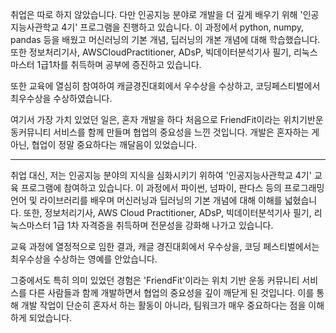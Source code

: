 
취업은 따로 하지 않았습니다.
다만 인공지능 분야로 개발을 더 깊게 배우기 위해 '인공지능사관학교 4기' 프로그램을 진행하고 있습니다. 
이 과정에서 python, numpy, pandas 등을 배웠고 머신러닝의 기본 개념, 딥러닝의 개본 개념에 대해 학습했습니다. 또한 정보처리기사, AWSCloudPractitioner, ADsP, 빅데이터분석기사 필기, 리눅스마스터 1급1차를 취득하며 공부에 증진하고 있습니다.

또한 교육에 열심히 참여하여 캐글경진대회에서 우수상을 수상하고, 코딩페스티벌에서 최우수상을 수상하였습니다.

여기서 가장 가치 있었던 일은, 혼자 개발을 하다 처음으로 FriendFit이라는 위치기반운동커뮤니티 서비스를 함께 만들며 협업의 중요성을 느낀 것입니다. 개발은 혼자하는 게 아닌, 협업이 정말 중요하다는 깨달음이 있었습니다.


---

취업 대신, 저는 인공지능 분야의 지식을 심화시키기 위하여 '인공지능사관학교 4기' 교육 프로그램에 참여하고 있습니다. 이 과정에서 파이썬, 넘파이, 판다스 등의 프로그래밍 언어 및 라이브러리를 배우며 머신러닝과 딥러닝의 기본 개념에 대해 이해를 넓혔습니다. 또한, 정보처리기사, AWS Cloud Practitioner, ADsP, 빅데이터분석기사 필기, 리눅스마스터 1급 1차 자격증을 취득하며 전문성을 강화해 나가고 있습니다.

교육 과정에 열정적으로 임한 결과, 캐글 경진대회에서 우수상을, 코딩 페스티벌에서는 최우수상을 수상하는 영예를 안았습니다.

그중에서도 특히 의미 있었던 경험은 'FriendFit'이라는 위치 기반 운동 커뮤니티 서비스를 다른 사람들과 함께 개발하면서 협업의 중요성을 깊이 깨닫게 된 것입니다. 이를 통해 개발 작업이 단순히 혼자서 하는 활동이 아니라, 팀워크가 매우 중요하다는 점을 이해하게 되었습니다.